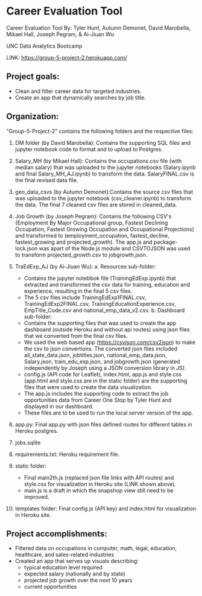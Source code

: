 # Career Evaluation Tool
Career Evaluation Tool
By: Tyler Hunt, Autumn Demonet, David Marobella, Mikael Hall, Joseph Pegram, & Ai-Jiuan Wu

UNC Data Analytics Bootcamp

LINK: https://group-5-project-2.herokuapp.com/

## Project goals:
- Clean and filter career data for targeted industries.
- Create an app that dynamically searches by job title.

## Organization:
"Group-5-Project-2" contains the following folders and the respective files:

1. DM folder (by David Marobella): Contains the supporting SQL files and jupyter notebook code to format and to upload to Postgres.

2. Salary_MH (by Mikael Hall): Contains the occupations.csv file (with median salary) that was uploaded to the jupyter notebooks (Salary.ipynb and final Salary_MH_AJ.ipynb) to transform the data. SalaryFINAL.csv is the final revised data file.

3. geo_data_csvs (by Autumn Demonet):Contains the source csv files that was uploaded to the jupyter notebook (csv_cleaner.ipynb) to transform the data. The final 7 cleaned csv files are stored in cleaned_data.

4. Job Growth (by Joseph Pegram): Contains the following CSV's (Employment By Major Occupational group, Fastest Declining Occupation, Fastest Growing Occupation and Occupational Projections) and transformed to (employment_occupation, fastest_decline, fastest_growing and projected_growth). The app.js and package-lock.json was apart of the Node.js module and CSVTOJSON was used to transform projected_growth.csv to jobgrowth.json.

5. TraEdExp_AJ (by Ai-Jiuan Wu):
   a. Resources sub-folder:
    - Contains the jupyter notebbok file (TrainingEdExp.ipynb) that extracted and transformed the csv data for training, education and experience, resulting in the final 5 csv files.
    - The 5 csv files include TrainingEdExp1FINAL.csv, TrainingEdExp2FINAL.csv, TrainingEducationExperience.csv, EmpTitle_Code.csv and national_emp_data_v2.csv.
   b. Dashboard sub-folder:
    - Contains the supporting files that was used to create the app dashboard (outside Heroku and without api routes) using json files that we converted from the final csv files.
    - We used the web based app (https://csvjson.com/csv2json) to make the csv to json convertions. The converted json files included all_state_data.json, jobtitles.json, national_emp_data.json, Salary.json, train_edu_exp.json, and jobgrowth.json (generated independently by Joseph using a JSON conversion library in JS). 
    - config.js (API code for Leaflet), index.html, app.js and style.css (app.html and style.css are in the static folder) are the supporting files that were used to create the data visualization.
    - The app.js includes the supporting code to extract the job opportunities data from Career One Stop by Tyler Hunt and displayed in our dashboard.
    - These files are to be used to run the local server version of the app.

6. app.py: Final app.py with json files defined routes for different tables in Heroku postgres.

7. jobs.sqlite

8. requirements.txt: Heroku requirement file.

9. static folder:
      - Final main2th.js (replaced json file links with API routes) and style.css for visualization in Heroku site (LINK shown above).
      - main.js is a draft in which the snapshop view still need to be improved.

10. templates folder: Final config.js (API key) and index.html for visualization in Heroku site.

## Project accomplishments: 
- Filtered data on occupations in computer, math, legal, education, healthcare, and sales-related industries
- Created an app that serves up visuals describing:
   - typical education level required
   - expected salary (nationally and by state)
   - projected job growth over the next 10 years
   - current opportunities
